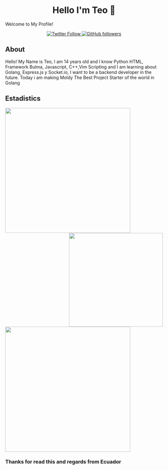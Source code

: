 <h1 align= "center" >Hello I'm Teo 👋</h1>

Welcome to My Profile!

<p align="center" width="100%">
  <a href="https://twitter.com/TDev1611">
  <img src="https://img.shields.io/twitter/follow/TDev1611?style=flat-square&label=Twitter%20Followers" alt="Twitter Follow"/>
  </a>
  <a href="https://github.com/TeoDev1611">
  <img src="https://img.shields.io/github/followers/TeoDev1611?style=flat-square&label=Github%20Followers" alt="GitHub followers"/>
   </a>
</p>

## About

Hello! My Name is Teo, I am 14 years old and I know Python HTML, Framework Bulma, Javascript, C++,Vim Scripting and I am learning about Golang, Express.js y Socket.io, I want to be a backend developer in the future. Today i am making Moldy The Best Project Starter of the world in Golang 

## Estadistics

<img align="left" src="https://github-readme-stats.vercel.app/api?username=TeoDev1611&show_icons=true&theme=react" width="400">
<img align='right' src='https://media2.giphy.com/media/du3J3cXyzhj75IOgvA/giphy.gif?cid=ecf05e47ichza9nqhk1cnxnb95bldd44avqfifua6lg1lt4d&rid=giphy.gif' width="300">

<img align="center" src="https://github-readme-stats.vercel.app/api/top-langs/?username=TeoDev1611&layout=compact&theme=react&langs_count=4" width="400"/>


### Thanks for read this and regards from Ecuador 
